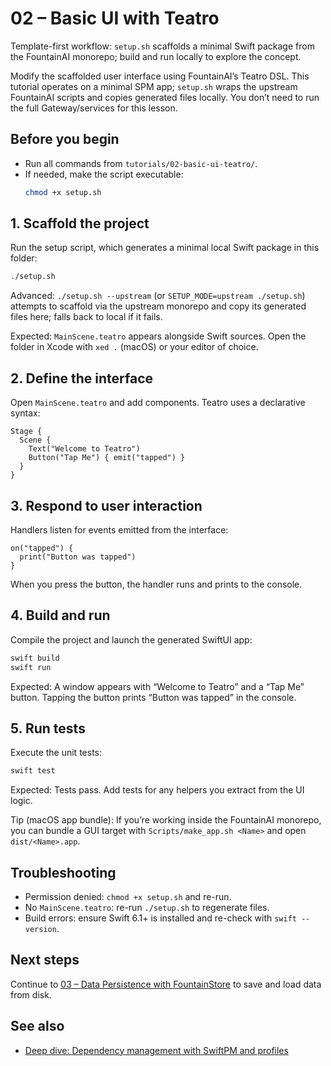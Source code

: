 # 02 – Basic UI with Teatro

Template-first workflow: `setup.sh` scaffolds a minimal Swift package from the FountainAI monorepo; build and run locally to explore the concept.

Modify the scaffolded user interface using FountainAI’s Teatro DSL. This tutorial operates on a minimal SPM app; `setup.sh` wraps the upstream FountainAI scripts and copies generated files locally. You don’t need to run the full Gateway/services for this lesson.

## Before you begin
- Run all commands from `tutorials/02-basic-ui-teatro/`.
- If needed, make the script executable:
  ```bash
  chmod +x setup.sh
  ```

## 1. Scaffold the project
Run the setup script, which generates a minimal local Swift package in this folder:

```bash
./setup.sh
```

Advanced: `./setup.sh --upstream` (or `SETUP_MODE=upstream ./setup.sh`) attempts to scaffold via the upstream monorepo and copy its generated files here; falls back to local if it fails.

Expected: `MainScene.teatro` appears alongside Swift sources. Open the folder in Xcode with `xed .` (macOS) or your editor of choice.

## 2. Define the interface
Open `MainScene.teatro` and add components. Teatro uses a declarative syntax:

```teatro
Stage {
  Scene {
    Text("Welcome to Teatro")
    Button("Tap Me") { emit("tapped") }
  }
}
```

## 3. Respond to user interaction
Handlers listen for events emitted from the interface:

```teatro
on("tapped") {
  print("Button was tapped")
}
```

When you press the button, the handler runs and prints to the console.

## 4. Build and run
Compile the project and launch the generated SwiftUI app:

```bash
swift build
swift run
```

Expected: A window appears with “Welcome to Teatro” and a “Tap Me” button. Tapping the button prints “Button was tapped” in the console.

## 5. Run tests
Execute the unit tests:

```bash
swift test
```
Expected: Tests pass. Add tests for any helpers you extract from the UI logic.

Tip (macOS app bundle): If you’re working inside the FountainAI monorepo, you can bundle a GUI target with `Scripts/make_app.sh <Name>` and open `dist/<Name>.app`.

## Troubleshooting
- Permission denied: `chmod +x setup.sh` and re-run.
- No `MainScene.teatro`: re-run `./setup.sh` to regenerate files.
- Build errors: ensure Swift 6.1+ is installed and re-check with `swift --version`.

## Next steps
Continue to [03 – Data Persistence with FountainStore](../03-data-persistence-fountainstore/README.md) to save and load data from disk.

## See also
- [Deep dive: Dependency management with SwiftPM and profiles](../../docs/dependency-management-deep-dive.md)

